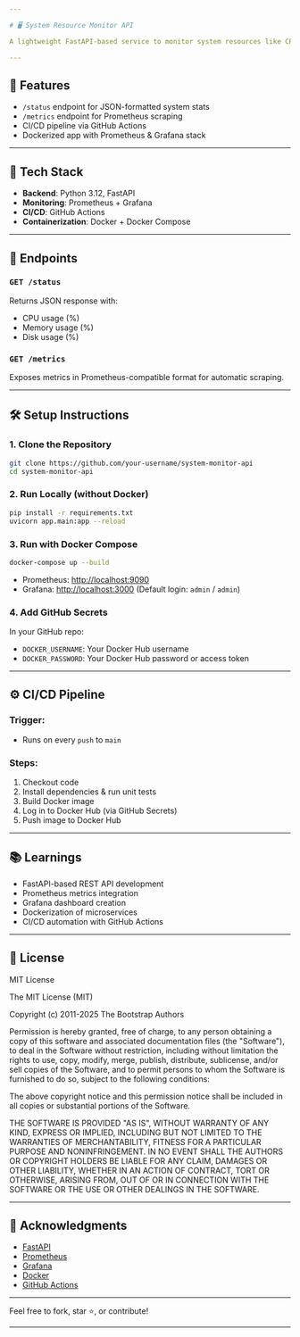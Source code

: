 ```yaml
---

# 🖥️ System Resource Monitor API

A lightweight FastAPI-based service to monitor system resources like CPU, memory, and disk usage. The API exposes real-time system metrics and integrates with Prometheus and Grafana for observability. Built with Docker, deployed via GitHub Actions.

---
```


## 🚀 Features

- `/status` endpoint for JSON-formatted system stats
- `/metrics` endpoint for Prometheus scraping
- CI/CD pipeline via GitHub Actions
- Dockerized app with Prometheus & Grafana stack

---

## 📌 Tech Stack

- **Backend**: Python 3.12, FastAPI
- **Monitoring**: Prometheus + Grafana
- **CI/CD**: GitHub Actions
- **Containerization**: Docker + Docker Compose

---

## 📂 Endpoints

### `GET /status`

Returns JSON response with:
- CPU usage (%)
- Memory usage (%)
- Disk usage (%)

### `GET /metrics`

Exposes metrics in Prometheus-compatible format for automatic scraping.

---

## 🛠️ Setup Instructions

### 1. Clone the Repository

```bash
git clone https://github.com/your-username/system-monitor-api
cd system-monitor-api
```

### 2. Run Locally (without Docker)

```bash
pip install -r requirements.txt
uvicorn app.main:app --reload
```

### 3. Run with Docker Compose

```bash
docker-compose up --build
```

- Prometheus: [http://localhost:9090](http://localhost:9090)
- Grafana: [http://localhost:3000](http://localhost:3000) (Default login: `admin` / `admin`)

### 4. Add GitHub Secrets

In your GitHub repo:
- `DOCKER_USERNAME`: Your Docker Hub username
- `DOCKER_PASSWORD`: Your Docker Hub password or access token

---

## ⚙️ CI/CD Pipeline

### Trigger:
- Runs on every `push` to `main`

### Steps:
1. Checkout code
2. Install dependencies & run unit tests
3. Build Docker image
4. Log in to Docker Hub (via GitHub Secrets)
5. Push image to Docker Hub

---

## 📚 Learnings

- FastAPI-based REST API development
- Prometheus metrics integration
- Grafana dashboard creation
- Dockerization of microservices
- CI/CD automation with GitHub Actions

---

## 📄 License

MIT License

The MIT License (MIT)

Copyright (c) 2011-2025 The Bootstrap Authors

Permission is hereby granted, free of charge, to any person obtaining a copy of this software and associated documentation files (the "Software"), to deal in the Software without restriction, including without limitation the rights to use, copy, modify, merge, publish, distribute, sublicense, and/or sell copies of the Software, and to permit persons to whom the Software is furnished to do so, subject to the following conditions:

The above copyright notice and this permission notice shall be included in all copies or substantial portions of the Software.

THE SOFTWARE IS PROVIDED "AS IS", WITHOUT WARRANTY OF ANY KIND, EXPRESS OR IMPLIED, INCLUDING BUT NOT LIMITED TO THE WARRANTIES OF MERCHANTABILITY, FITNESS FOR A PARTICULAR PURPOSE AND NONINFRINGEMENT. IN NO EVENT SHALL THE AUTHORS OR COPYRIGHT HOLDERS BE LIABLE FOR ANY CLAIM, DAMAGES OR OTHER LIABILITY, WHETHER IN AN ACTION OF CONTRACT, TORT OR OTHERWISE, ARISING FROM, OUT OF OR IN CONNECTION WITH THE SOFTWARE OR THE USE OR OTHER DEALINGS IN THE SOFTWARE.

---

## 🙌 Acknowledgments

- [FastAPI](https://fastapi.tiangolo.com/)
- [Prometheus](https://prometheus.io/)
- [Grafana](https://grafana.com/)
- [Docker](https://www.docker.com/)
- [GitHub Actions](https://github.com/features/actions)

---

Feel free to fork, star ⭐, or contribute!

---

